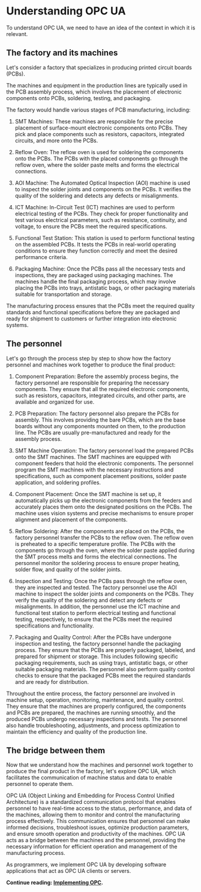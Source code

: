 # Understanding OPC UA

To understand OPC UA, we need to have an idea of the context in which it is relevant.

## The factory and its machines

Let's consider a factory that specializes in producing printed circuit boards (PCBs).

The machines and equipment in the production lines are typically used in the PCB assembly process, which involves the placement of electronic components onto PCBs, soldering, testing, and packaging.

The factory would handle various stages of PCB manufacturing, including:

1. SMT Machines: These machines are responsible for the precise placement of surface-mount electronic components onto PCBs. They pick and place components such as resistors, capacitors, integrated circuits, and more onto the PCBs.

2. Reflow Oven: The reflow oven is used for soldering the components onto the PCBs. The PCBs with the placed components go through the reflow oven, where the solder paste melts and forms the electrical connections.

3. AOI Machine: The Automated Optical Inspection (AOI) machine is used to inspect the solder joints and components on the PCBs. It verifies the quality of the soldering and detects any defects or misalignments.

4. ICT Machine: In-Circuit Test (ICT) machines are used to perform electrical testing of the PCBs. They check for proper functionality and test various electrical parameters, such as resistance, continuity, and voltage, to ensure the PCBs meet the required specifications.

5. Functional Test Station: This station is used to perform functional testing on the assembled PCBs. It tests the PCBs in real-world operating conditions to ensure they function correctly and meet the desired performance criteria.

6. Packaging Machine: Once the PCBs pass all the necessary tests and inspections, they are packaged using packaging machines. The machines handle the final packaging process, which may involve placing the PCBs into trays, antistatic bags, or other packaging materials suitable for transportation and storage.

The manufacturing process ensures that the PCBs meet the required quality standards and functional specifications before they are packaged and ready for shipment to customers or further integration into electronic systems.

## The personnel

Let's go through the process step by step to show how the factory personnel and machines work together to produce the final product:

1. Component Preparation: Before the assembly process begins, the factory personnel are responsible for preparing the necessary components. They ensure that all the required electronic components, such as resistors, capacitors, integrated circuits, and other parts, are available and organized for use.

2. PCB Preparation: The factory personnel also prepare the PCBs for assembly. This involves providing the bare PCBs, which are the base boards without any components mounted on them, to the production line. The PCBs are usually pre-manufactured and ready for the assembly process.

3. SMT Machine Operation: The factory personnel load the prepared PCBs onto the SMT machines. The SMT machines are equipped with component feeders that hold the electronic components. The personnel program the SMT machines with the necessary instructions and specifications, such as component placement positions, solder paste application, and soldering profiles.

4. Component Placement: Once the SMT machine is set up, it automatically picks up the electronic components from the feeders and accurately places them onto the designated positions on the PCBs. The machine uses vision systems and precise mechanisms to ensure proper alignment and placement of the components.

5. Reflow Soldering: After the components are placed on the PCBs, the factory personnel transfer the PCBs to the reflow oven. The reflow oven is preheated to a specific temperature profile. The PCBs with the components go through the oven, where the solder paste applied during the SMT process melts and forms the electrical connections. The personnel monitor the soldering process to ensure proper heating, solder flow, and quality of the solder joints.

6. Inspection and Testing: Once the PCBs pass through the reflow oven, they are inspected and tested. The factory personnel use the AOI machine to inspect the solder joints and components on the PCBs. They verify the quality of the soldering and detect any defects or misalignments. In addition, the personnel use the ICT machine and functional test station to perform electrical testing and functional testing, respectively, to ensure that the PCBs meet the required specifications and functionality.

7. Packaging and Quality Control: After the PCBs have undergone inspection and testing, the factory personnel handle the packaging process. They ensure that the PCBs are properly packaged, labeled, and prepared for shipment or storage. This includes following specific packaging requirements, such as using trays, antistatic bags, or other suitable packaging materials. The personnel also perform quality control checks to ensure that the packaged PCBs meet the required standards and are ready for distribution.

Throughout the entire process, the factory personnel are involved in machine setup, operation, monitoring, maintenance, and quality control. They ensure that the machines are properly configured, the components and PCBs are prepared, the machines are running smoothly, and the produced PCBs undergo necessary inspections and tests. The personnel also handle troubleshooting, adjustments, and process optimization to maintain the efficiency and quality of the production line.

## The bridge between them

Now that we understand how the machines and personnel work together to produce the final product in the factory, let's explore OPC UA, which facilitates the communication of machine status and data to enable personnel to operate them.

OPC UA (Object Linking and Embedding for Process Control Unified Architecture) is a standardized communication protocol that enables personnel to have real-time access to the status, performance, and data of the machines, allowing them to monitor and control the manufacturing process effectively. This communication ensures that personnel can make informed decisions, troubleshoot issues, optimize production parameters, and ensure smooth operation and productivity of the machines. OPC UA acts as a bridge between the machines and the personnel, providing the necessary information for efficient operation and management of the manufacturing process.

As programmers, we implement OPC UA by developing software applications that act as OPC UA clients or servers.

**Continue reading: [Implementing OPC](02_implementing_upc.md).**
